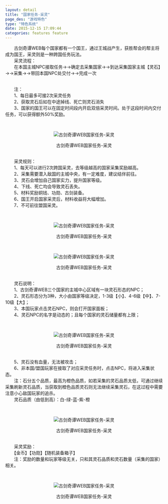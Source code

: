 ```yaml
---
layout: detail
title: "国家任务-采灵"
page_des: "游戏特色"
type: "特色系统"
date: 2015-12-15 17:09:44
categories: features feature
---
```



<p>　　古剑奇谭WEB每个国家都有一个国王，通过王城战产生，获胜帮会的帮主将成为国王，采灵则是一种跨国任务玩法。<br/>　　采灵流程：<br/>　　在本国主城NPC接取任务→→确定去采集国家→→到达采集国家主城【灵石】→→采集→→带回本国NPC处交付→→完成一次</p><p><br/>　　注：<br/>　　1、每日最多可接2次采灵任务<br/>　　2、获取灵石后如在中途掉线、死亡则灵石消失<br/>　　3、国家的国王可以在固定时间段内开启双倍采灵时间。处于这段时间内交付任务，可以获得额外50%奖励。</p><p>&nbsp;</p><p style="TEXT-ALIGN: center"><img title="古剑奇谭WEB国家任务-采灵" alt="古剑奇谭WEB国家任务-采灵" src="http://dev.36b.me/current/gjqt/img/resource/202-1.jpg"/></p><p style="TEXT-ALIGN: center">古剑奇谭WEB国家任务-采灵</p><p><br/>　　采灵规则：<br/>　　1、每天可以进行2次跨国采灵，去等级越高的国家采集奖励越高。<br/>　　2、采集需要潜入敌国的主城中央，有一定难度，建议结伴前往。<br/>　　3、灵石会增加自己国家实力，提升国家等级。<br/>　　4、下线、死亡均会导致灵石丢失。<br/>　　5、材料奖励铜钱、功勋、古剑装备。<br/>　　6、国王开启国家采灵后，材料收益将大幅增加。<br/>　　7、不可前往盟国采灵。</p><p>&nbsp;</p><p style="TEXT-ALIGN: center"><img title="古剑奇谭WEB国家任务-采灵" alt="古剑奇谭WEB国家任务-采灵" src="http://dev.36b.me/current/gjqt/img/resource/202-2.jpg"/></p><p style="TEXT-ALIGN: center">古剑奇谭WEB国家任务-采灵</p><p>&nbsp;</p><p style="TEXT-ALIGN: center"><img title="古剑奇谭WEB国家任务-采灵" alt="古剑奇谭WEB国家任务-采灵" src="http://dev.36b.me/current/gjqt/img/resource/202-3.jpg"/></p><p style="TEXT-ALIGN: center">古剑奇谭WEB国家任务-采灵</p><p><br/>　　灵石说明：<br/>　　1、古剑奇谭WEB三个国家的主城中心区域有一块灵石形态的NPC；<br/>　　2、灵石形态分为3种，大小由国家等级决定，1-3级【小】、4-6级【中】、7-10级【大】；<br/>　　3、本国玩家点击灵石NPC，则会打开国家面板；<br/>　　4、灵石NPC的名字是动态的；且每个国家的灵石储量都有上限；</p><p>&nbsp;</p><p style="TEXT-ALIGN: center"><img title="古剑奇谭WEB国家任务-采灵" alt="古剑奇谭WEB国家任务-采灵" src="http://dev.36b.me/current/gjqt/img/resource/202-4.jpg"/></p><p style="TEXT-ALIGN: center">古剑奇谭WEB国家任务-采灵</p><p><br/>　　5、灵石没有血量，无法被攻击；<br/>　　6、非本国/盟国玩家在接取了对应采灵任务时，点击NPC，将进入采集状态。<br/>　　注：石分五个品质，最高为橙色品质，如若采集的灵石品质太低，可通过继续采集刷新灵石品质，当获取到橙色品质灵石则无法继续采集灵石，在这过程中需要注意小心敌国玩家的追杀。<br/>　　灵石品质（由低到高）：白-绿-蓝-紫-橙</p><p>&nbsp;</p><p style="TEXT-ALIGN: center"><img title="古剑奇谭WEB国家任务-采灵" alt="古剑奇谭WEB国家任务-采灵" src="http://dev.36b.me/current/gjqt/img/resource/202-5.jpg"/></p><p style="TEXT-ALIGN: center">古剑奇谭WEB国家任务-采灵</p><p><br/>　　采灵奖励：<br/>　　【金币】【功勋】【随机装备箱子】<br/>　　注：奖励的数量和玩家等级无关，只和其灵石品质和灵石数量（采集的国家）相关。</p><p>&nbsp;</p><p style="TEXT-ALIGN: center"><img title="古剑奇谭WEB国家任务-采灵" alt="古剑奇谭WEB国家任务-采灵" src="http://dev.36b.me/current/gjqt/img/resource/202-6.jpg"/></p><p style="TEXT-ALIGN: center">古剑奇谭WEB国家任务-采灵</p><p>&nbsp;</p>